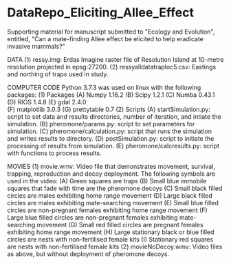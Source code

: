 # DataRepo_Eliciting_Allee_Effect
Supporting material for manuscript submitted to "Ecology and Evolution", entitled, "Can a mate-finding Allee effect be elicited to help eradicate invasive mammals?"

DATA
    (1) ressy.img:  Erdas Imagine raster file of Resolution Island at 10-metre resolution projected in epsg:27200.
    (2) ressyalldatatraploc5.csv:  Eastings and northing of traps used in study.

COMPUTER CODE
Python 3.7.3 was used on linux with the following packages:
	(1) Packages
 		(A) Numpy		1.16.2
		(B) Scipy		1.2.1
		(C) Numba		0.43.1
		(D) RIOS		1.4.8
		(E) gdal		2.4.0	
		(F) matplotlib	3.0.3
		(G) prettytable	0.7
	(2) Scripts
	    (A) startSimulation.py: script to set data and results directories, number of iteration, and intiate the simulation.
    	(B) pheromone/params.py: script to set parameters for simulation.
    	(C) pheromone/calculation.py: script that runs the simulation and writes results to directory. 
    	(D) postSimulation.py: script to initiate the processing of results from simulation.
    	(E) pheromone/calcresults.py: script with functions to process results.

MOVIES 
    (1) movie.wmv: Video file that demonstrates movement, survival, trapping, reproduction and decoy deployment. The following symbols are used in the video:
        (A) Green squares are traps
        (B) Small blue immobile squares that fade with time are the pheromone decoys
        (C) Small black filled circles are males exhibiting home range movement
        (D) Large black filled circles are males exhibiting mate-searching movement
        (E) Small blue filled circles are non-pregnant females exhibiting home range movement
        (F) Large blue filled circles are non-pregnant females exhibiting mate-searching movement
        (G) Small red filled circles are pregnant females exhibiting home range movement
        (H) Large stationary black or blue filled circles are nests with non-fertilised female kits
        (I) Stationary red squares are nests with non-fertilised female kits
    (2) movieNoDecoy.wmv:  Video files as above, but without deployment of pheromone decoys.
